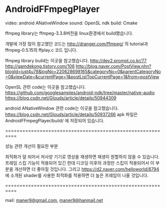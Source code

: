 # AndroidFFmpegPlayer

video: android ANativeWindow
sound: OpenSL
ndk build: Cmake


ffmpeg library는 ffmpeg-3.3.8버전을 linux환경에서 build했습니다. 


개발에 가장 많이 참고했던 코드는 
http://dranger.com/ffmpeg/ 의 tutorial과
ffmpeg-0.5.15의 ffplay.c 코드 입니다.

ffmpeg library build는 이곳을 참고했습니다.
http://dev2.prompt.co.kr/77
http://gamdekong.tistory.com/106
http://blog.naver.com/PostView.nhn?blogId=just4u78&logNo=220628698165&categoryNo=0&parentCategoryNo=0&viewDate=&currentPage=1&postListTopCurrentPage=1&from=postView


OpenSL 관련 code는 이곳을 참고했습니다.
https://github.com/googlesamples/android-ndk/tree/master/native-audio
https://blog.csdn.net/Glouds/article/details/50944309 


android ANativeWindow 관련 code는 이곳을 참고했습니다.
https://blog.csdn.net/Glouds/article/details/50937266
apk 파일은 AndroidFFmpegPlayer/build/ 에 저장되어 있습니다. 

==========================================================

성능 관련 개선이 필요한 부분


최적화가 덜 되어서 저사양 기기로 영상을 재생하면 재생이 원할하지 않을 수 있습니다. 
프레임 스킵 기능이 적용되어 있긴 한데 디코딩 이후의 과정만 스킵이 적용되어서 이 부분을 개선하면 더 좋아질 것입니다. 
그리고 https://d2.naver.com/helloworld/8794 에 소개된 shader를 사용한 최적화를 적용하면 더 높은 프레임이 나올 것입니다.

==========================================================

mail: maner9@gmail.com, maner9@hanmail.net
